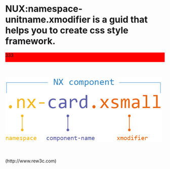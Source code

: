 # NUX:namespace-unitname.xmodifier is a guid that helps you to create css style framework.


<div style="height:30px; background:red;">
333
</div>



  <br />
  <br /> 
  
![image](https://github.com/rew3c/NUX/blob/master/logo.png)  

  <br />
  <br />  
(http://www.rew3c.com)
